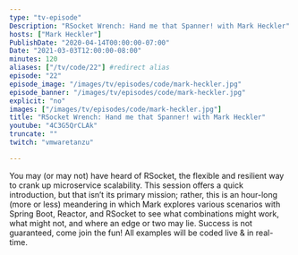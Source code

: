```yaml
---
type: "tv-episode"
Description: "RSocket Wrench: Hand me that Spanner! with Mark Heckler"
hosts: ["Mark Heckler"]
PublishDate: "2020-04-14T00:00:00-07:00"
Date: "2021-03-03T12:00:00-08:00"
minutes: 120
aliases: ["/tv/code/22"] #redirect alias
episode: "22"
episode_image: "/images/tv/episodes/code/mark-heckler.jpg"
episode_banner: "/images/tv/episodes/code/mark-heckler.jpg"
explicit: "no"
images: ["/images/tv/episodes/code/mark-heckler.jpg"]
title: "RSocket Wrench: Hand me that Spanner! with Mark Heckler"
youtube: "4C3G5QrCLAk"
truncate: ""
twitch: "vmwaretanzu"

---
```


You may (or may not) have heard of RSocket, the flexible and resilient way to crank up microservice scalability. This session offers a quick introduction, but that isn’t its primary mission; rather, this is an hour-long (more or less) meandering in which Mark explores various scenarios with Spring Boot, Reactor, and RSocket to see what combinations might work, what might not, and where an edge or two may lie. Success is not guaranteed, come join the fun! All examples will be coded live & in real-time.
